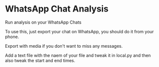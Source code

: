 # WhatsApp Chat Analysis

Run analysis on your WhatsApp Chats

To use this, just export your chat on WhatsApp, you should do it from your phone.

Export with media if you don't want to miss any messages.

Add a text file with the naem of your file and tweak it in local.py and then also tweak the start and end times.
